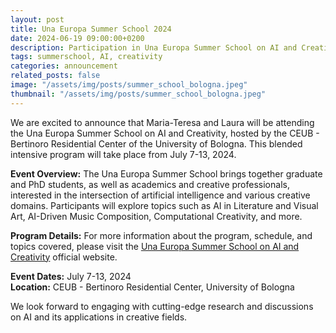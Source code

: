 ```yaml
---
layout: post
title: Una Europa Summer School 2024
date: 2024-06-19 09:00:00+0200
description: Participation in Una Europa Summer School on AI and Creativity
tags: summerschool, AI, creativity
categories: announcement
related_posts: false
image: "/assets/img/posts/summer_school_bologna.jpeg"
thumbnail: "/assets/img/posts/summer_school_bologna.jpeg"
---
```


We are excited to announce that Maria-Teresa and Laura will be attending the Una Europa Summer School on AI and Creativity, 
hosted by the CEUB - Bertinoro Residential Center of the University of Bologna. This blended intensive program will take place from July 7-13, 2024.

**Event Overview:** 
The Una Europa Summer School brings together graduate and PhD students, as well as academics and creative professionals, 
interested in the intersection of artificial intelligence and various creative domains. Participants will explore topics such as AI in Literature and Visual Art, AI-Driven Music Composition, Computational Creativity, and more.

**Program Details:** For more information about the program, schedule, and topics covered, please visit the [Una Europa Summer School on AI and Creativity](https://site.unibo.it/una-europa/en/summer-and-winter-school/summer-school-ai) official website.

**Event Dates:** July 7-13, 2024  
**Location:** CEUB - Bertinoro Residential Center, University of Bologna

We look forward to engaging with cutting-edge research and discussions on AI and its applications in creative fields.



